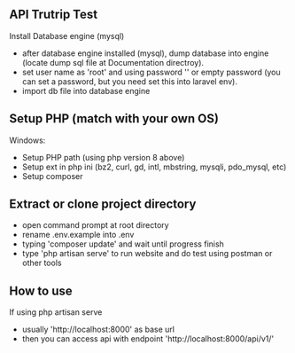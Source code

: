 
## API Trutrip Test

Install Database engine (mysql)

- after database engine installed (mysql), dump database into engine (locate dump sql file at Documentation directroy).
- set user name as 'root' and using password '' or empty password (you can set a password, but you need set this into laravel env).
- import db file into database engine

## Setup PHP (match with your own OS)

Windows: 
- Setup PHP path (using php version 8 above)
- Setup ext in php ini (bz2, curl, gd, intl, mbstring, mysqli, pdo_mysql, etc)
- Setup composer

## Extract or clone project directory
- open command prompt at root directory
- rename .env.example into .env
- typing 'composer update' and wait until progress finish
- type 'php artisan serve' to run website and do test using postman or other tools

## How to use

If using php artisan serve
- usually 'http://localhost:8000' as base url
- then you can access api with endpoint 'http://localhost:8000/api/v1/' 